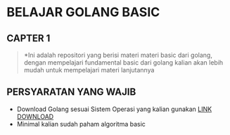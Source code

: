 # **BELAJAR GOLANG BASIC**

## **CAPTER 1**

> \*Ini adalah repositori yang berisi materi materi basic dari golang, dengan mempelajari fundamental basic dari golang kalian akan lebih mudah untuk mempelajari materi lanjutannya

## **PERSYARATAN YANG WAJIB**

- Download Golang sesuai Sistem Operasi yang kalian gunakan [LINK DOWNLOAD](https://go.dev/)
- Minimal kalian sudah paham algoritma basic
